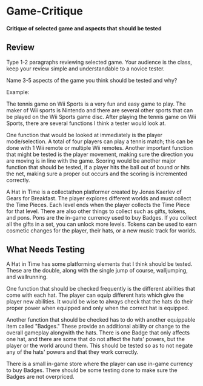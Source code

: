 # Game-Critique
#### Critique of selected game and aspects that should be tested

## Review

Type 1-2 paragraphs reviewing selected game. Your audience is the class, keep your review simple and understandable to a novice tester. 

Name 3-5 aspects of the game you think should be tested and why?

Example: 

The tennis game on Wii Sports is a very fun and easy game to play. The maker of Wii sports is Nintendo and there are several other sports that can be played on the Wii Sports game disc. After playing the tennis game on Wii Sports, there are several functions I think a tester would look at.

One function that would be looked at immediately is the player mode/selection. A total of four players can play a tennis match; this can be done with 1 Wii remote or multiple Wii remotes. Another important function that might be tested is the player movement, making sure the direction you are moving is in line with the game.  Scoring would be another major function that should be tested, if a player hits the ball out of bound or hits the net, making sure a proper out occurs and the scoring is incremented correctly.


A Hat in Time is a collectathon platformer created by Jonas Kaerlev of Gears for Breakfast. The player explores different worlds and must collect the Time Pieces. Each level ends when the player collects the Time Piece for that level. There are also other things to collect such as gifts, tokens, and pons. Pons are the in-game currency used to buy Badges. If you collect all the gifts in a set, you can unlock more levels. Tokens can be used to earn cosmetic changes for the player, their hats, or a new music track for worlds.

## What Needs Testing

A Hat in Time has some platforming elements that I think should be tested. These are the double, along with the single jump of course, walljumping, and wallrunning.

One function that should be checked frequently is the different abilities that come with each hat. The player can equip different hats which give the player new abilities. It would be wise to always check that the hats do their proper power when equipped and only when the correct hat is equipped.

Another function that should be checked has to do with another equippable item called "Badges." These provide an additional ability or change to the overall gameplay alongwith the hats. There is one Badge that only affects one hat, and there are some that do not affect the hats' powers, but the player or the world around them. This should be tested so as to not negate any of the hats' powers and that they work correctly.

There is a small in-game store where the player can use in-game currency to buy Badges. There should be some testing done to make sure the Badges are not overpriced.


